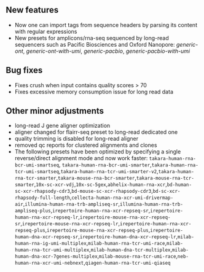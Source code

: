 ## New features

- Now one can import tags from sequence headers by parsing its content with regular expressions
- New presets for amplicons/rna-seq sequenced by long-read sequencers such as Pacific Biosciences
  and Oxford Nanopore: _generic-ont_, _generic-ont-with-umi_, _generic-pacbio_, _generic-pacbio-with-umi_

## Bug fixes

- Fixes crush when input contains quality scores > 70
- Fixes excessive memory consumption issue for long read data

## Other minor adjustments
- long-read J gene aligner optimization
- aligner changed for flairr-seq preset to long-read dedicated one
- quality trimming is disabled for long-read aligner
- removed qc reports for clustered alignments and clones
- The following presets have been optimized by specifying a single reverse/direct alignment mode and now work faster: `takara-human-rna-bcr-umi-smartseq`, `takara-human-rna-bcr-umi-smarter`,`takara-human-rna-tcr-umi-smartseq`,`takara-human-rna-tcr-umi-smarter-v2`,`takara-human-rna-tcr-smarter`,`takara-mouse-rna-bcr-smarter`,`takara-mouse-rna-tcr-smarter`,`10x-sc-xcr-vdj`,`10x-sc-5gex`,`abhelix-human-rna-xcr`,`bd-human-sc-xcr-rhapsody-cdr3`,`bd-mouse-sc-xcr-rhapsody-cdr3`,`bd-sc-xcr-rhapsody-full-length`,`cellecta-human-rna-xcr-umi-drivermap-air`,`illumina-human-rna-trb-ampliseq-sr`,`illumina-human-rna-trb-ampliseq-plus`,`irepertoire-human-rna-xcr-repseq-sr`,`irepertoire-human-rna-xcr-repseq-lr`,`irepertoire-mouse-rna-xcr-repseq-sr`,`irepertoire-mouse-rna-xcr-repseq-lr`,`irepertoire-human-rna-xcr-repseq-plus`,`irepertoire-mouse-rna-xcr-repseq-plus`,`irepertoire-human-dna-xcr-repseq-sr`,`irepertoire-human-dna-xcr-repseq-lr`,`milab-human-rna-ig-umi-multiplex`,`milab-human-rna-tcr-umi-race`,`milab-human-rna-tcr-umi-multiplex`,`milab-human-dna-tcr-multiplex`,`milab-human-dna-xcr-7genes-multiplex`,`milab-mouse-rna-tcr-umi-race`,`neb-human-rna-xcr-umi-nebnext`,`qiagen-human-rna-tcr-umi-qiaseq`